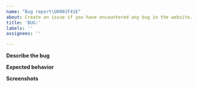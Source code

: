 ```yaml
---
name: "Bug report\U0001F41E"
about: Create an issue if you have encountered any bug in the website.
title: 'BUG:'
labels: ''
assignees: ''

---
```


**Describe the bug**
<!--A clear and concise description of what the bug is.-->

**Expected behavior**
<!--A clear and concise description of what you expected to happen.-->

**Screenshots**
<!-- If applicable, add screenshots to help explain your problem.-->
